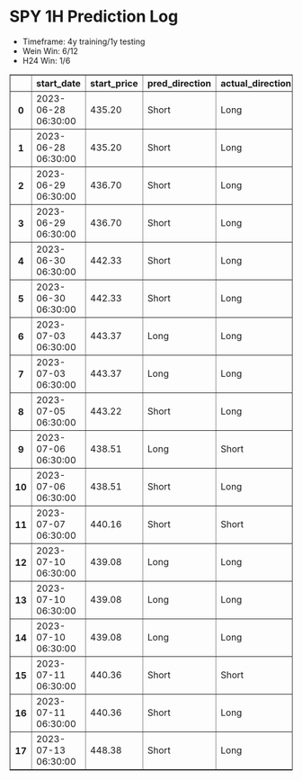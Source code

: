 <h1>SPY 1H Prediction Log</h1>

* Timeframe: 4y training/1y testing
* Wein Win: 6/12
* H24  Win: 1/6
<table border="1" class="dataframe">
  <thead>
    <tr style="text-align: right;">
      <th></th>
      <th>start_date</th>
      <th>start_price</th>
      <th>pred_direction</th>
      <th>actual_direction</th>
      <th>end_date</th>
      <th>end_price</th>
      <th>difference</th>
      <th>model_type</th>
    </tr>
  </thead>
  <tbody>
    <tr>
      <th>0</th>
      <td>2023-06-28 06:30:00</td>
      <td>435.20</td>
      <td>Short</td>
      <td>Long</td>
      <td>2023-06-28 12:00:00</td>
      <td>436.39</td>
      <td>1.19</td>
      <td>Wein</td>
    </tr>
    <tr>
      <th>1</th>
      <td>2023-06-28 06:30:00</td>
      <td>435.20</td>
      <td>Short</td>
      <td>Long</td>
      <td>2023-06-28 12:00:00</td>
      <td>436.39</td>
      <td>1.19</td>
      <td>H24</td>
    </tr>
    <tr>
      <th>2</th>
      <td>2023-06-29 06:30:00</td>
      <td>436.70</td>
      <td>Short</td>
      <td>Long</td>
      <td>2023-06-29 12:00:00</td>
      <td>438.11</td>
      <td>1.41</td>
      <td>H24</td>
    </tr>
    <tr>
      <th>3</th>
      <td>2023-06-29 06:30:00</td>
      <td>436.70</td>
      <td>Short</td>
      <td>Long</td>
      <td>2023-06-29 12:00:00</td>
      <td>438.11</td>
      <td>1.41</td>
      <td>Wein</td>
    </tr>
    <tr>
      <th>4</th>
      <td>2023-06-30 06:30:00</td>
      <td>442.33</td>
      <td>Short</td>
      <td>Long</td>
      <td>2023-06-30 12:00:00</td>
      <td>443.28</td>
      <td>0.95</td>
      <td>Wein</td>
    </tr>
    <tr>
      <th>5</th>
      <td>2023-06-30 06:30:00</td>
      <td>442.33</td>
      <td>Short</td>
      <td>Long</td>
      <td>2023-06-30 12:00:00</td>
      <td>443.28</td>
      <td>0.95</td>
      <td>H24</td>
    </tr>
    <tr>
      <th>6</th>
      <td>2023-07-03 06:30:00</td>
      <td>443.37</td>
      <td>Long</td>
      <td>Long</td>
      <td>2023-07-03 12:00:00</td>
      <td>443.79</td>
      <td>0.42</td>
      <td>H24</td>
    </tr>
    <tr>
      <th>7</th>
      <td>2023-07-03 06:30:00</td>
      <td>443.37</td>
      <td>Long</td>
      <td>Long</td>
      <td>2023-07-03 12:00:00</td>
      <td>443.79</td>
      <td>0.42</td>
      <td>Wein</td>
    </tr>
    <tr>
      <th>8</th>
      <td>2023-07-05 06:30:00</td>
      <td>443.22</td>
      <td>Short</td>
      <td>Long</td>
      <td>2023-07-05 10:00:00</td>
      <td>443.25</td>
      <td>0.03</td>
      <td>H24</td>
    </tr>
    <tr>
      <th>9</th>
      <td>2023-07-06 06:30:00</td>
      <td>438.51</td>
      <td>Long</td>
      <td>Short</td>
      <td>2023-07-06 07:00:00</td>
      <td>437.56</td>
      <td>-0.95</td>
      <td>H24</td>
    </tr>
    <tr>
      <th>10</th>
      <td>2023-07-06 06:30:00</td>
      <td>438.51</td>
      <td>Short</td>
      <td>Long</td>
      <td>2023-07-06 12:00:00</td>
      <td>439.68</td>
      <td>1.17</td>
      <td>Wein</td>
    </tr>
    <tr>
      <th>11</th>
      <td>2023-07-07 06:30:00</td>
      <td>440.16</td>
      <td>Short</td>
      <td>Short</td>
      <td>2023-07-07 07:00:00</td>
      <td>439.94</td>
      <td>-0.22</td>
      <td>Wein</td>
    </tr>
    <tr>
      <th>12</th>
      <td>2023-07-10 06:30:00</td>
      <td>439.08</td>
      <td>Long</td>
      <td>Long</td>
      <td>2023-07-10 07:00:00</td>
      <td>439.63</td>
      <td>0.55</td>
      <td>Wein</td>
    </tr>
    <tr>
      <th>13</th>
      <td>2023-07-10 06:30:00</td>
      <td>439.08</td>
      <td>Long</td>
      <td>Long</td>
      <td>2023-07-10 07:00:00</td>
      <td>439.63</td>
      <td>0.55</td>
      <td>Wein</td>
    </tr>
    <tr>
      <th>14</th>
      <td>2023-07-10 06:30:00</td>
      <td>439.08</td>
      <td>Long</td>
      <td>Long</td>
      <td>2023-07-10 07:00:00</td>
      <td>439.63</td>
      <td>0.55</td>
      <td>Wein</td>
    </tr>
    <tr>
      <th>15</th>
      <td>2023-07-11 06:30:00</td>
      <td>440.36</td>
      <td>Short</td>
      <td>Short</td>
      <td>2023-07-11 07:00:00</td>
      <td>439.72</td>
      <td>-0.64</td>
      <td>Wein</td>
    </tr>
    <tr>
      <th>16</th>
      <td>2023-07-11 06:30:00</td>
      <td>440.36</td>
      <td>Short</td>
      <td>Long</td>
      <td>2023-07-11 12:00:00</td>
      <td>441.24</td>
      <td>0.88</td>
      <td>Wein</td>
    </tr>
    <tr>
      <th>17</th>
      <td>2023-07-13 06:30:00</td>
      <td>448.38</td>
      <td>Short</td>
      <td>Long</td>
      <td>2023-07-13 12:00:00</td>
      <td>449.42</td>
      <td>1.04</td>
      <td>Wein</td>
    </tr>
  </tbody>
</table>